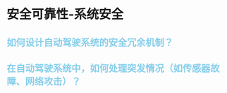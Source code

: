 # 安全可靠性-系统安全

## <font color="skyblue"> 如何设计自动驾驶系统的安全冗余机制？</font>

## <font color="skyblue"> 在自动驾驶系统中，如何处理突发情况（如传感器故障、网络攻击）？</font>
